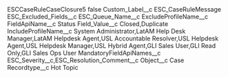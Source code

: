 <?xml version="1.0" encoding="UTF-8"?>
<CustomMetadata xmlns="http://soap.sforce.com/2006/04/metadata" xmlns:xsi="http://www.w3.org/2001/XMLSchema-instance" xmlns:xsd="http://www.w3.org/2001/XMLSchema">
    <label>ESCCaseRuleCaseClosure5</label>
    <protected>false</protected>
    <values>
        <field>Custom_Label__c</field>
        <value xsi:type="xsd:string">ESC_CaseRuleMessage</value>
    </values>
    <values>
        <field>ESC_Excluded_Fields__c</field>
        <value xsi:nil="true"/>
    </values>
    <values>
        <field>ESC_Queue_Name__c</field>
        <value xsi:nil="true"/>
    </values>
    <values>
        <field>ExcludeProfileName__c</field>
        <value xsi:nil="true"/>
    </values>
    <values>
        <field>FieldApiName__c</field>
        <value xsi:type="xsd:string">Status</value>
    </values>
    <values>
        <field>Field_Value__c</field>
        <value xsi:type="xsd:string">Closed,Duplicate</value>
    </values>
    <values>
        <field>IncludeProfileName__c</field>
        <value xsi:type="xsd:string">System Administrator,LatAM Help Desk Manager,LatAM Helpdesk Agent,USL Accountable Resolver,USL Helpdesk Agent,USL Helpdesk Manager,USL Hybrid Agent,GLI Sales User,GLI Read Only,GLI Sales Ops User</value>
    </values>
    <values>
        <field>MandatoryFieldApiNames__c</field>
        <value xsi:type="xsd:string">ESC_Severity__c,ESC_Resolution_Comment__c</value>
    </values>
    <values>
        <field>Object__c</field>
        <value xsi:type="xsd:string">Case</value>
    </values>
    <values>
        <field>Recordtype__c</field>
        <value xsi:type="xsd:string">Hot Topic</value>
    </values>
</CustomMetadata>
